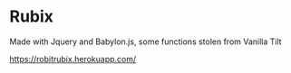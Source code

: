 # Rubix

Made with Jquery and Babylon.js, some functions stolen from Vanilla Tilt

https://robitrubix.herokuapp.com/ 

